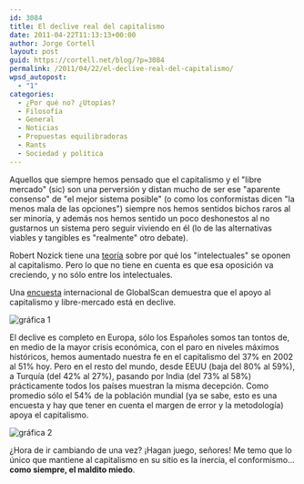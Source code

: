 ```yaml
---
id: 3084
title: El declive real del capitalismo
date: 2011-04-22T11:13:13+00:00
author: Jorge Cortell
layout: post
guid: https://cortell.net/blog/?p=3084
permalink: /2011/04/22/el-declive-real-del-capitalismo/
wpsd_autopost:
  - "1"
categories:
  - ¿Por qué no? ¿Utopías?
  - Filosofí­a
  - General
  - Noticias
  - Propuestas equilibradoras
  - Rants
  - Sociedad y polí­tica
---
```

Aquellos que siempre hemos pensado que el capitalismo y el "libre mercado" (sic) son una perversión y distan mucho de ser ese "aparente consenso" de "el mejor sistema posible" (o como los conformistas dicen "la menos mala de las opciones") siempre nos hemos sentidos bichos raros al ser minoría, y además nos hemos sentido un poco deshonestos al no gustarnos un sistema pero seguir viviendo en él (lo de las alternativas viables y tangibles es "realmente" otro debate).

Robert Nozick tiene una [teoría](https://www.cato.org/pubs/policy_report/cpr-20n1-1.html) sobre por qué los "intelectuales" se oponen al capitalismo. Pero lo que no tiene en cuenta es que esa oposición va creciendo, y no sólo entre los intelectuales.

Una [encuesta](https://www.globescan.com/news_archives/radar10w2_free_market/) internacional de GlobalScan demuestra que el apoyo al capitalismo y libre-mercado está en declive.

<img class="aligncenter" src="https://www.globescan.com/news_archives/radar10w2_free_market/images/custom/R10W2_2Abt_us_china.gif" alt="gráfica 1" />

El declive es completo en Europa, sólo los Españoles somos tan tontos de, en medio de la mayor crisis económica, con el paro en niveles máximos históricos, hemos aumentado nuestra fe en el capitalismo del 37% en 2002 al 51% hoy. Pero en el resto del mundo, desde EEUU (baja del 80% al 59%), a Turquía (del 42% al 27%), pasando por India (del 73% al 58%) prácticamente todos los países muestran la misma decepción. Como promedio sólo el 54% de la población mundial (ya se sabe, esto es una encuesta y hay que tener en cuenta el margen de error y la metodología) apoya el capitalismo.

<img class="aligncenter" src="https://www.globescan.com/news_archives/radar10w2_free_market/images/custom/GSR10w2_2Abt_long.gif" alt="gráfica 2" />

¿Hora de ir cambiando de una vez? ¡Hagan juego, señores! Me temo que lo único que mantiene al capitalismo en su sitio es la inercia, el conformismo... **como siempre, el maldito miedo**.